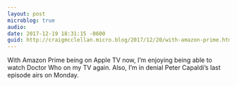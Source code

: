 ```yaml
---
layout: post
microblog: true
audio: 
date: 2017-12-19 18:31:15 -0600
guid: http://craigmcclellan.micro.blog/2017/12/20/with-amazon-prime.html
---
```

With Amazon Prime being on Apple TV now, I’m enjoying being able to watch Doctor Who on my TV again. Also, I’m in denial Peter Capaldi’s last episode airs on Monday.
